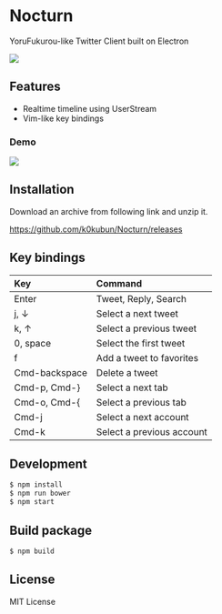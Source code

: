 # Nocturn

YoruFukurou-like Twitter Client built on Electron

![](https://i.gyazo.com/f50b8192eed6adfcb49c9b3374d5a7bb.png)

## Features
- Realtime timeline using UserStream
- Vim-like key bindings

### Demo

![](https://i.gyazo.com/3f89eaf9e85820ef0ba79bc2db7c478e.gif)

## Installation

Download an archive from following link and unzip it.

https://github.com/k0kubun/Nocturn/releases

## Key bindings

|Key|Command|
|:---|:---|
|Enter| Tweet, Reply, Search |
|j, ↓|Select a next tweet|
|k, ↑|Select a previous tweet|
|0, space|Select the first tweet|
|f|Add a tweet to favorites|
|Cmd-backspace|Delete a tweet|
|Cmd-p, Cmd-}|Select a next tab|
|Cmd-o, Cmd-{|Select a previous tab|
|Cmd-j|Select a next account|
|Cmd-k|Select a previous account|

## Development

```bash
$ npm install
$ npm run bower
$ npm start
```

## Build package

```bash
$ npm build
```

## License

MIT License
